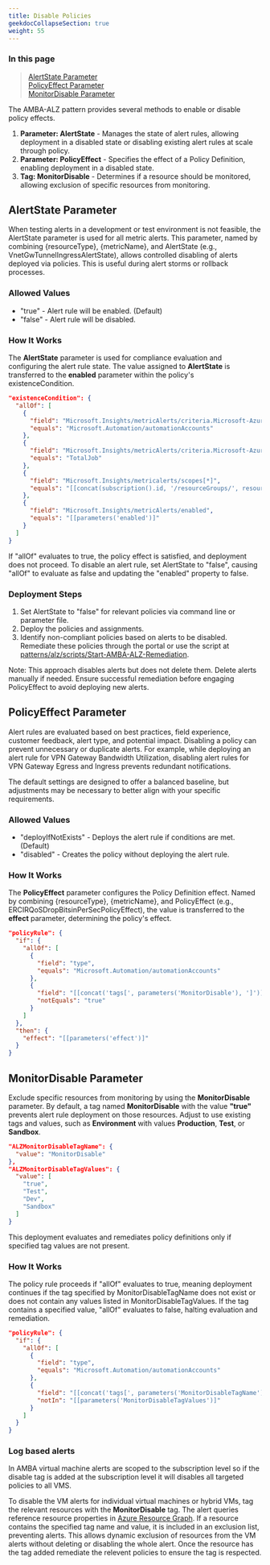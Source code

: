 ```yaml
---
title: Disable Policies
geekdocCollapseSection: true
weight: 55
---
```


### In this page

> [AlertState Parameter](../Disabling-Policies#alertstate-parameter) </br>
> [PolicyEffect Parameter](../Disabling-Policies#policyeffect-parameter) </br>
> [MonitorDisable Parameter](../Disabling-Policies#monitordisable-parameter) </br>

The AMBA-ALZ pattern provides several methods to enable or disable policy effects.

1. **Parameter: AlertState** - Manages the state of alert rules, allowing deployment in a disabled state or disabling existing alert rules at scale through policy.
2. **Parameter: PolicyEffect** - Specifies the effect of a Policy Definition, enabling deployment in a disabled state.
3. **Tag: MonitorDisable** - Determines if a resource should be monitored, allowing exclusion of specific resources from monitoring.

## AlertState Parameter

When testing alerts in a development or test environment is not feasible, the AlertState parameter is used for all metric alerts. This parameter, named by combining {resourceType}, {metricName}, and AlertState (e.g., VnetGwTunnelIngressAlertState), allows controlled disabling of alerts deployed via policies. This is useful during alert storms or rollback processes.

### Allowed Values

- "true" - Alert rule will be enabled. (Default)
- "false" - Alert rule will be disabled.

### How It Works

The **AlertState** parameter is used for compliance evaluation and configuring the alert rule state. The value assigned to **AlertState** is transferred to the **enabled** parameter within the policy's existenceCondition.

```json
"existenceCondition": {
  "allOf": [
    {
      "field": "Microsoft.Insights/metricAlerts/criteria.Microsoft-Azure-Monitor-SingleResourceMultipleMetricCriteria.allOf[*].metricNamespace",
      "equals": "Microsoft.Automation/automationAccounts"
    },
    {
      "field": "Microsoft.Insights/metricAlerts/criteria.Microsoft-Azure-Monitor-SingleResourceMultipleMetricCriteria.allOf[*].metricName",
      "equals": "TotalJob"
    },
    {
      "field": "Microsoft.Insights/metricalerts/scopes[*]",
      "equals": "[[concat(subscription().id, '/resourceGroups/', resourceGroup().name, '/providers/Microsoft.Automation/automationAccounts/', field('fullName'))]"
    },
    {
      "field": "Microsoft.Insights/metricAlerts/enabled",
      "equals": "[[parameters('enabled')]"
    }
  ]
}
```

If "allOf" evaluates to true, the policy effect is satisfied, and deployment does not proceed. To disable an alert rule, set AlertState to "false", causing "allOf" to evaluate as false and updating the "enabled" property to false.

### Deployment Steps

1. Set AlertState to "false" for relevant policies via command line or parameter file.
2. Deploy the policies and assignments.
3. Identify non-compliant policies based on alerts to be disabled. Remediate these policies through the portal or use the script at [patterns/alz/scripts/Start-AMBA-ALZ-Remediation](https://github.com/Azure/azure-monitor-baseline-alerts/blob/main/patterns/alz/scripts/Start-AMBA-ALZ-Remediation.ps1).

Note: This approach disables alerts but does not delete them. Delete alerts manually if needed. Ensure successful remediation before engaging PolicyEffect to avoid deploying new alerts.

## PolicyEffect Parameter

Alert rules are evaluated based on best practices, field experience, customer feedback, alert type, and potential impact. Disabling a policy can prevent unnecessary or duplicate alerts. For example, while deploying an alert rule for VPN Gateway Bandwidth Utilization, disabling alert rules for VPN Gateway Egress and Ingress prevents redundant notifications.

The default settings are designed to offer a balanced baseline, but adjustments may be necessary to better align with your specific requirements.

### Allowed Values

- "deployIfNotExists" - Deploys the alert rule if conditions are met. (Default)
- "disabled" - Creates the policy without deploying the alert rule.

### How It Works

The **PolicyEffect** parameter configures the Policy Definition effect. Named by combining {resourceType}, {metricName}, and PolicyEffect (e.g., ERCIRQoSDropBitsinPerSecPolicyEffect), the value is transferred to the **effect** parameter, determining the policy's effect.

```json
"policyRule": {
  "if": {
    "allOf": [
      {
        "field": "type",
        "equals": "Microsoft.Automation/automationAccounts"
      },
      {
        "field": "[[concat('tags[', parameters('MonitorDisable'), ']')]",
        "notEquals": "true"
      }
    ]
  },
  "then": {
    "effect": "[[parameters('effect')]"
  }
}
```

## MonitorDisable Parameter

Exclude specific resources from monitoring by using the **MonitorDisable** parameter. By default, a tag named **MonitorDisable** with the value **"true"** prevents alert rule deployment on those resources. Adjust to use existing tags and values, such as **Environment** with values **Production**, **Test**, or **Sandbox**.

```json
"ALZMonitorDisableTagName": {
  "value": "MonitorDisable"
},
"ALZMonitorDisableTagValues": {
  "value": [
    "true",
    "Test",
    "Dev",
    "Sandbox"
  ]
}
```

This deployment evaluates and remediates policy definitions only if specified tag values are not present.

### How It Works

The policy rule proceeds if "allOf" evaluates to true, meaning deployment continues if the tag specified by MonitorDisableTagName does not exist or does not contain any values listed in MonitorDisableTagValues. If the tag contains a specified value, "allOf" evaluates to false, halting evaluation and remediation.

```json
"policyRule": {
  "if": {
    "allOf": [
      {
        "field": "type",
        "equals": "Microsoft.Automation/automationAccounts"
      },
      {
        "field": "[[concat('tags[', parameters('MonitorDisableTagName'), ']')]",
        "notIn": "[[parameters('MonitorDisableTagValues')]"
      }
    ]
  }
}
```

### Log based alerts  

In AMBA virtual machine alerts are scoped to the subscription level so if the disable tag is added at the subscription level it will disables all targeted policies to all VMS.

To disable the VM alerts for individual virtual machines or hybrid VMs, tag the relevant resources with the **MonitorDisable** tag. The alert queries reference resource properties in [Azure Resource Graph](https://learn.microsoft.com/en-us/azure/governance/resource-graph/overview). If a resource contains the specified tag name and value, it is included in an exclusion list, preventing alerts. This allows dynamic exclusion of resources from the VM alerts without deleting or disabling the whole alert. Once the resource has the tag added remediate the relevent policies to ensure the tag is respected. 
